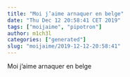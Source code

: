 ```yaml
---
title: "Moi j’aime arnaquer en belge"
date: "Thu Dec 12 20:58:41 CET 2019"
tags: ["moijaime", "pipotron"]
author: m1ch3l
categories: ["generated"]
slug: "moijaime/2019-12-12-20:58:41"
---
```


Moi j’aime arnaquer en belge
